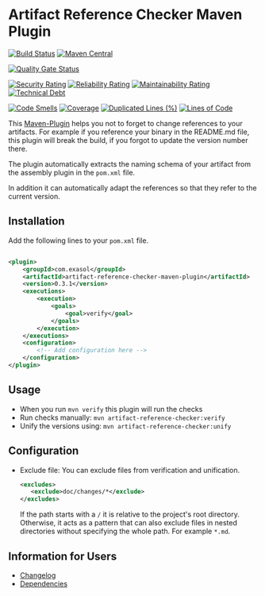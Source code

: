# Artifact Reference Checker Maven Plugin

[![Build Status](https://github.com/exasol/artifact-reference-checker-maven-plugin/actions/workflows/ci-build.yml/badge.svg)](https://github.com/exasol/artifact-reference-checker-maven-plugin/actions/workflows/ci-build.yml)
[![Maven Central](https://img.shields.io/maven-central/v/com.exasol/artifact-reference-checker-maven-plugin)](https://search.maven.org/artifact/com.exasol/artifact-reference-checker-maven-plugin)

[![Quality Gate Status](https://sonarcloud.io/api/project_badges/measure?project=com.exasol%3Aartifact-reference-checker-maven-plugin&metric=alert_status)](https://sonarcloud.io/dashboard?id=com.exasol%3Aartifact-reference-checker-maven-plugin)

[![Security Rating](https://sonarcloud.io/api/project_badges/measure?project=com.exasol%3Aartifact-reference-checker-maven-plugin&metric=security_rating)](https://sonarcloud.io/dashboard?id=com.exasol%3Aartifact-reference-checker-maven-plugin)
[![Reliability Rating](https://sonarcloud.io/api/project_badges/measure?project=com.exasol%3Aartifact-reference-checker-maven-plugin&metric=reliability_rating)](https://sonarcloud.io/dashboard?id=com.exasol%3Aartifact-reference-checker-maven-plugin)
[![Maintainability Rating](https://sonarcloud.io/api/project_badges/measure?project=com.exasol%3Aartifact-reference-checker-maven-plugin&metric=sqale_rating)](https://sonarcloud.io/dashboard?id=com.exasol%3Aartifact-reference-checker-maven-plugin)
[![Technical Debt](https://sonarcloud.io/api/project_badges/measure?project=com.exasol%3Aartifact-reference-checker-maven-plugin&metric=sqale_index)](https://sonarcloud.io/dashboard?id=com.exasol%3Aartifact-reference-checker-maven-plugin)

[![Code Smells](https://sonarcloud.io/api/project_badges/measure?project=com.exasol%3Aartifact-reference-checker-maven-plugin&metric=code_smells)](https://sonarcloud.io/dashboard?id=com.exasol%3Aartifact-reference-checker-maven-plugin)
[![Coverage](https://sonarcloud.io/api/project_badges/measure?project=com.exasol%3Aartifact-reference-checker-maven-plugin&metric=coverage)](https://sonarcloud.io/dashboard?id=com.exasol%3Aartifact-reference-checker-maven-plugin)
[![Duplicated Lines (%)](https://sonarcloud.io/api/project_badges/measure?project=com.exasol%3Aartifact-reference-checker-maven-plugin&metric=duplicated_lines_density)](https://sonarcloud.io/dashboard?id=com.exasol%3Aartifact-reference-checker-maven-plugin)
[![Lines of Code](https://sonarcloud.io/api/project_badges/measure?project=com.exasol%3Aartifact-reference-checker-maven-plugin&metric=ncloc)](https://sonarcloud.io/dashboard?id=com.exasol%3Aartifact-reference-checker-maven-plugin)

This [Maven-Plugin](https://maven.apache.org/plugins/index.html) helps you not to forget to change references to your artifacts. For example if you reference your binary in the README.md file, this plugin will break the build, if you forgot to update the version number there.

The plugin automatically extracts the naming schema of your artifact from the assembly plugin in the `pom.xml` file.

In addition it can automatically adapt the references so that they refer to the current version.

## Installation

Add the following lines to your `pom.xml` file.

```xml

<plugin>
    <groupId>com.exasol</groupId>
    <artifactId>artifact-reference-checker-maven-plugin</artifactId>
    <version>0.3.1</version>
    <executions>
        <execution>
            <goals>
                <goal>verify</goal>
            </goals>
        </execution>
    </executions>
    <configuration>
        <!-- Add configuration here -->
    </configuration>
</plugin> 
```

## Usage

* When you run `mvn verify` this plugin will run the checks
* Run checks manually: `mvn artifact-reference-checker:verify`
* Unify the versions using: `mvn artifact-reference-checker:unify`

## Configuration

* Exclude file:
  You can exclude files from verification and unification.

     ```xml
    <excludes>
        <exclude>doc/changes/*</exclude>
    </excludes>
    ``` 

  If the path starts with a `/` it is relative to the project's root directory. Otherwise, it acts as a pattern that can also exclude files in nested directories without specifying the whole path. For example `*.md`.

## Information for Users

* [Changelog](doc/changes/changelog.md)
* [Dependencies](dependencies.md)